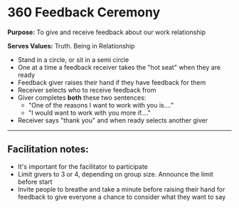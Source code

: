 # 360 Feedback Ceremony

**Purpose:** To give and receive feedback about our work relationship

**Serves Values:** Truth. Being in Relationship


- Stand in a circle, or sit in a semi circle
- One at a time a feedback receiver takes the "hot seat" when they are ready
- Feedback giver raises their hand if they have feedback for them
- Receiver selects who to receive feedback from
- Giver completes **both** these two sentences:
  * "One of the reasons I want to work with you is...."
  * "I would want to work with you more if...."
- Receiver says "thank you" and when ready selects another giver

----

## Facilitation notes:

- It's important for the facilitator to participate
- Limit givers to 3 or 4, depending on group size. Announce the limit before start
- Invite people to breathe and take a minute before raising their hand for feedback to give everyone a chance to consider what they want to say

